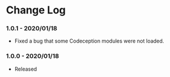 # Change Log

### 1.0.1 - 2020/01/18
- Fixed a bug that some Codeception modules were not loaded. 
### 1.0.0 - 2020/01/18
- Released